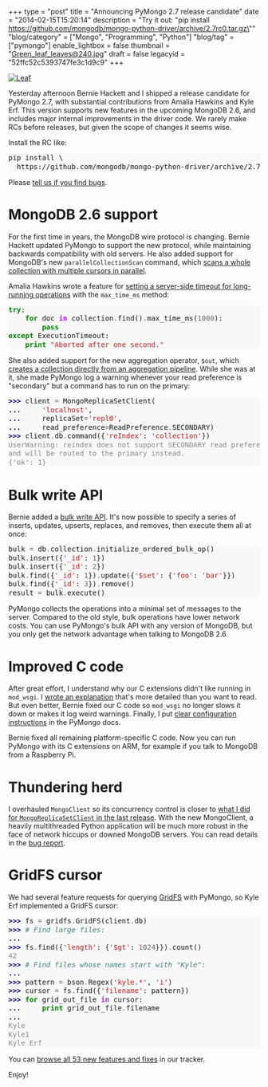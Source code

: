 +++
type = "post"
title = "Announcing PyMongo 2.7 release candidate"
date = "2014-02-15T15:20:14"
description = "Try it out: \"pip install https://github.com/mongodb/mongo-python-driver/archive/2.7rc0.tar.gz\""
"blog/category" = ["Mongo", "Programming", "Python"]
"blog/tag" = ["pymongo"]
enable_lightbox = false
thumbnail = "Green_leaf_leaves@240.jpg"
draft = false
legacyid = "52ffc52c5393747fe3c1d9c9"
+++

<p><a href="http://commons.wikimedia.org/wiki/File:Green_leaf_leaves.jpg"><img style="display:block; margin-left:auto; margin-right:auto;" src="Green_leaf_leaves.jpg" alt="Leaf" title="Leaf" /></a></p>
<p>Yesterday afternoon Bernie Hackett and I shipped a release candidate for PyMongo 2.7, with substantial contributions from Amalia Hawkins and Kyle Erf. This version supports new features in the upcoming MongoDB 2.6, and includes major internal improvements in the driver code. We rarely make RCs before releases, but given the scope of changes it seems wise.</p>
<p>Install the RC like:</p>
<div class="codehilite" style="background: #f8f8f8"><pre style="line-height: 125%">pip install \
  https://github.com/mongodb/mongo-python-driver/archive/2.7rc0.tar.gz
</pre></div>


<p>Please <a href="https://jira.mongodb.org/browse/PYTHON">tell us if you find bugs</a>.</p>
<h1 id="mongodb-26-support">MongoDB 2.6 support</h1>
<p>For the first time in years, the MongoDB wire protocol is changing. Bernie Hackett updated PyMongo to support the new protocol, while maintaining backwards compatibility with old servers. He also added support for MongoDB's new <code>parallelCollectionScan</code> command, which <a href="http://api.mongodb.org/python/current/api/pymongo/collection.html#pymongo.collection.Collection.parallel_scan">scans a whole collection with multiple cursors in parallel</a>.</p>
<p>Amalia Hawkins wrote a feature for <a href="http://api.mongodb.org/python/current/api/pymongo/cursor.html#pymongo.cursor.Cursor.max_time_ms">setting a server-side timeout for long-running operations</a> with the <code>max_time_ms</code> method:</p>
<div class="codehilite" style="background: #f8f8f8"><pre style="line-height: 125%"><span style="color: #008000; font-weight: bold">try</span>:
    <span style="color: #008000; font-weight: bold">for</span> doc <span style="color: #AA22FF; font-weight: bold">in</span> collection<span style="color: #666666">.</span>find()<span style="color: #666666">.</span>max_time_ms(<span style="color: #666666">1000</span>):
        <span style="color: #008000; font-weight: bold">pass</span>
<span style="color: #008000; font-weight: bold">except</span> ExecutionTimeout:
    <span style="color: #008000; font-weight: bold">print</span> <span style="color: #BA2121">&quot;Aborted after one second.&quot;</span>
</pre></div>


<p>She also added support for the new aggregation operator, <code>$out</code>, which <a href="http://docs.mongodb.org/master/reference/operator/aggregation/out/">creates a collection directly from an aggregation pipeline</a>. While she was at it, she made PyMongo log a warning whenever your read preference is "secondary" but a command has to run on the primary:</p>
<div class="codehilite" style="background: #f8f8f8"><pre style="line-height: 125%"><span style="color: #000080; font-weight: bold">&gt;&gt;&gt; </span>client <span style="color: #666666">=</span> MongoReplicaSetClient(
<span style="color: #000080; font-weight: bold">... </span>    <span style="color: #BA2121">&#39;localhost&#39;</span>,
<span style="color: #000080; font-weight: bold">... </span>    replicaSet<span style="color: #666666">=</span><span style="color: #BA2121">&#39;repl0&#39;</span>,
<span style="color: #000080; font-weight: bold">... </span>    read_preference<span style="color: #666666">=</span>ReadPreference<span style="color: #666666">.</span>SECONDARY)
<span style="color: #000080; font-weight: bold">&gt;&gt;&gt; </span>client<span style="color: #666666">.</span>db<span style="color: #666666">.</span>command({<span style="color: #BA2121">&#39;reIndex&#39;</span>: <span style="color: #BA2121">&#39;collection&#39;</span>})
<span style="color: #888888">UserWarning: reindex does not support SECONDARY read preference</span>
<span style="color: #888888">and will be routed to the primary instead.</span>
<span style="color: #888888">{&#39;ok&#39;: 1}</span>
</pre></div>


<h1 id="bulk-write-api">Bulk write API</h1>
<p>Bernie added a <a href="http://api.mongodb.org/python/current/examples/bulk.html">bulk write API</a>. It's now possible to specify a series of inserts, updates, upserts, replaces, and removes, then execute them all at once:</p>
<div class="codehilite" style="background: #f8f8f8"><pre style="line-height: 125%">bulk <span style="color: #666666">=</span> db<span style="color: #666666">.</span>collection<span style="color: #666666">.</span>initialize_ordered_bulk_op()
bulk<span style="color: #666666">.</span>insert({<span style="color: #BA2121">&#39;_id&#39;</span>: <span style="color: #666666">1</span>})
bulk<span style="color: #666666">.</span>insert({<span style="color: #BA2121">&#39;_id&#39;</span>: <span style="color: #666666">2</span>})
bulk<span style="color: #666666">.</span>find({<span style="color: #BA2121">&#39;_id&#39;</span>: <span style="color: #666666">1</span>})<span style="color: #666666">.</span>update({<span style="color: #BA2121">&#39;$set&#39;</span>: {<span style="color: #BA2121">&#39;foo&#39;</span>: <span style="color: #BA2121">&#39;bar&#39;</span>}})
bulk<span style="color: #666666">.</span>find({<span style="color: #BA2121">&#39;_id&#39;</span>: <span style="color: #666666">3</span>})<span style="color: #666666">.</span>remove()
result <span style="color: #666666">=</span> bulk<span style="color: #666666">.</span>execute()
</pre></div>


<p>PyMongo collects the operations into a minimal set of messages to the server. Compared to the old style, bulk operations have lower network costs. You can use PyMongo's bulk API with any version of MongoDB, but you only get the network advantage when talking to MongoDB 2.6.</p>
<h1 id="improved-c-code">Improved C code</h1>
<p>After great effort, I understand why our C extensions didn't like running in <code>mod_wsgi</code>. I <a href="/blog/python-c-extensions-and-mod-wsgi">wrote an explanation</a> that's more detailed than you want to read. But even better, Bernie fixed our C code so <code>mod_wsgi</code> no longer slows it down or makes it log weird warnings. Finally, I put <a href="http://api.mongodb.org/python/current/examples/mod_wsgi.html">clear configuration instructions</a> in the PyMongo docs.</p>
<p>Bernie fixed all remaining platform-specific C code. Now you can run PyMongo with its C extensions on ARM, for example if you talk to MongoDB from a Raspberry Pi.</p>
<h1 id="thundering-herd">Thundering herd</h1>
<p>I overhauled <code>MongoClient</code> so its concurrency control is closer to <a href="/blog/wasps-nest-read-copy-update-python/">what I did for <code>MongoReplicaSetClient</code> in the last release</a>. With the new MongoClient, a heavily multithreaded Python application will be much more robust in the face of network hiccups or downed MongoDB servers. You can read details in the <a href="https://jira.mongodb.org/browse/PYTHON-487">bug report</a>.</p>
<h1 id="gridfs-cursor">GridFS cursor</h1>
<p>We had several feature requests for querying <a href="http://docs.mongodb.org/manual/reference/glossary/#term-gridfs">GridFS</a> with PyMongo, so Kyle Erf implemented a GridFS cursor:</p>
<div class="codehilite" style="background: #f8f8f8"><pre style="line-height: 125%"><span style="color: #000080; font-weight: bold">&gt;&gt;&gt; </span>fs <span style="color: #666666">=</span> gridfs<span style="color: #666666">.</span>GridFS(client<span style="color: #666666">.</span>db)
<span style="color: #000080; font-weight: bold">&gt;&gt;&gt; </span><span style="color: #408080; font-style: italic"># Find large files:</span>
<span style="color: #000080; font-weight: bold">...</span>
<span style="color: #000080; font-weight: bold">&gt;&gt;&gt; </span>fs<span style="color: #666666">.</span>find({<span style="color: #BA2121">&#39;length&#39;</span>: {<span style="color: #BA2121">&#39;$gt&#39;</span>: <span style="color: #666666">1024</span>}})<span style="color: #666666">.</span>count()
<span style="color: #888888">42</span>
<span style="color: #000080; font-weight: bold">&gt;&gt;&gt; </span><span style="color: #408080; font-style: italic"># Find files whose names start with &quot;Kyle&quot;:</span>
<span style="color: #000080; font-weight: bold">...</span>
<span style="color: #000080; font-weight: bold">&gt;&gt;&gt; </span>pattern <span style="color: #666666">=</span> bson<span style="color: #666666">.</span>Regex(<span style="color: #BA2121">&#39;kyle.*&#39;</span>, <span style="color: #BA2121">&#39;i&#39;</span>)
<span style="color: #000080; font-weight: bold">&gt;&gt;&gt; </span>cursor <span style="color: #666666">=</span> fs<span style="color: #666666">.</span>find({<span style="color: #BA2121">&#39;filename&#39;</span>: pattern})
<span style="color: #000080; font-weight: bold">&gt;&gt;&gt; </span><span style="color: #008000; font-weight: bold">for</span> grid_out_file <span style="color: #AA22FF; font-weight: bold">in</span> cursor:
<span style="color: #000080; font-weight: bold">... </span>    <span style="color: #008000; font-weight: bold">print</span> grid_out_file<span style="color: #666666">.</span>filename
<span style="color: #000080; font-weight: bold">...</span>
<span style="color: #888888">Kyle</span>
<span style="color: #888888">Kyle1</span>
<span style="color: #888888">Kyle Erf</span>
</pre></div>


<p>You can <a href="https://jira.mongodb.org/browse/PYTHON/fixforversion/12892">browse all 53 new features and fixes</a> in our tracker.</p>
<p>Enjoy!</p>
    